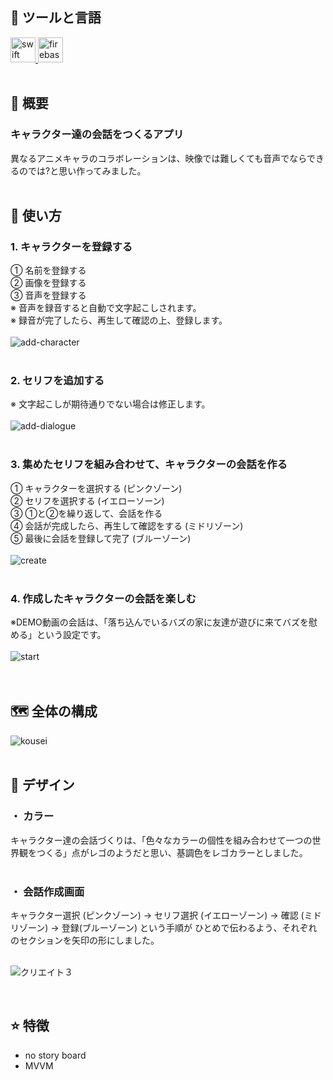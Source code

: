 ## 🔧 ツールと言語
<a href="https://developer.apple.com/swift/" target="_blank" rel="noreferrer"> <img src="https://raw.githubusercontent.com/devicons/devicon/master/icons/swift/swift-original.svg" alt="swift" width="40" height="40"/> </a>
<a href="https://firebase.google.com/" target="_blank" rel="noreferrer"> <img src="https://www.vectorlogo.zone/logos/firebase/firebase-icon.svg" alt="firebase" width="40" height="40"/> </a><br><br>

## 💬 概要
### キャラクター達の会話をつくるアプリ<br>
異なるアニメキャラのコラボレーションは、映像では難しくても音声でならできるのでは?と思い作ってみました。<br><br>

## 📃 使い方
### 1. キャラクターを登録する<br>
① 名前を登録する<br>
② 画像を登録する<br>
③ 音声を登録する<br>
※ 音声を録音すると自動で文字起こしされます。<br>
※ 録音が完了したら、再生して確認の上、登録します。<br><br>
![add-character](https://user-images.githubusercontent.com/98724087/155574499-53094d8a-e710-4e06-8e6e-c7a940eb2dec.gif)<br><br>

### 2. セリフを追加する<br>
※ 文字起こしが期待通りでない場合は修正します。<br><br>
![add-dialogue](https://user-images.githubusercontent.com/98724087/155574534-db04084a-1c99-4439-9bdf-d45360488e07.gif)<br><br>

### 3. 集めたセリフを組み合わせて、キャラクターの会話を作る
① キャラクターを選択する (ピンクゾーン)<br>
② セリフを選択する (イエローソーン)<br>
③ ①と②を繰り返して、会話を作る<br>
④ 会話が完成したら、再生して確認をする (ミドリゾーン)<br>
⑤ 最後に会話を登録して完了 (ブルーゾーン)<br><br>
![create](https://user-images.githubusercontent.com/98724087/155574546-d1aa1e5f-6e0d-4319-ae1e-5c8563af0b67.gif)<br><br>

### 4. 作成したキャラクターの会話を楽しむ<br>
※DEMO動画の会話は、「落ち込んでいるバズの家に友達が遊びに来てバズを慰める」という設定です。<br><br>
![start](https://user-images.githubusercontent.com/98724087/155574564-e0157739-db38-445c-9d0c-fe0d2acc99d6.gif)<br><br><br>

## 🗺 全体の構成
![kousei](https://user-images.githubusercontent.com/98724087/153019987-261c38f4-946e-486a-9c61-ca9c732be3d8.png)<br><br>

## 🎨  デザイン
### ・ カラー <br>
キャラクター達の会話づくりは、「色々なカラーの個性を組み合わせて一つの世界観をつくる」点がレゴのようだと思い、基調色をレゴカラーとしました。<br><br>

### ・ 会話作成画面 <br>
キャラクター選択 (ピンクゾーン) → セリフ選択 (イエローゾーン) → 確認 (ミドリゾーン) → 登録(ブルーゾーン) という手順が
ひとめで伝わるよう、それぞれのセクションを矢印の形にしました。<br><br>

![クリエイト３](https://user-images.githubusercontent.com/98724087/153004891-1fbd600e-f41b-48e5-8b5e-75d331c77a71.png)

<br>

## ⭐️  特徴
- no story board
- MVVM

